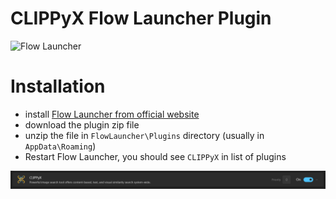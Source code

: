 # CLIPPyX Flow Launcher Plugin

![Flow Launcher](https://user-images.githubusercontent.com/6903107/207168016-85d0dd16-1f3b-4d42-9d37-0e0d5a596ead.png)

# Installation
- install [Flow Launcher from official website](https://www.flowlauncher.com/#)
- download the plugin zip file
- unzip the file in `FlowLauncher\Plugins` directory (usually in `AppData\Roaming`)
- Restart Flow Launcher, you should see `CLIPPyX` in list of plugins

![Plugin on](assets/plugin.png)